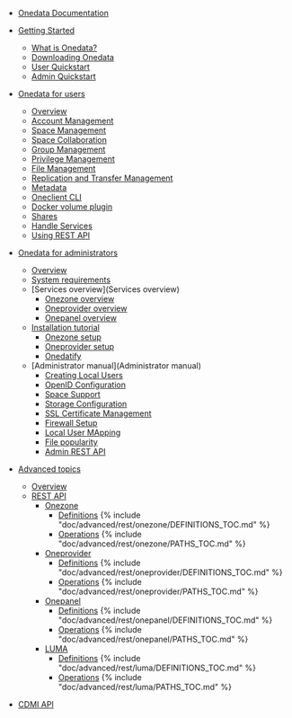 * [Onedata Documentation](INTRO.md)

* [Getting Started]()
  * [What is Onedata?](doc/getting_started/what_is_onedata.md)
  * [Downloading Onedata](doc/getting_started/downloading_onedata.md)
  * [User Quickstart](doc/getting_started/user_onedata_101.md)
  * [Admin Quickstart](doc/getting_started/admin_onedata_101.md)

* [Onedata for users]()
   * [Overview](doc/user_guide.md)
   * [Account Management](doc/using_onedata/account_management.md)
   * [Space Management](doc/using_onedata/space_management.md)
   * [Space Collaboration](doc/using_onedata/space_collaboration.md)
   * [Group Management](doc/using_onedata/group_management.md)
   * [Privilege Management](doc/using_onedata/privilege_management.md)
   * [File Management](doc/using_onedata/file_management.md)
   * [Replication and Transfer Management](doc/using_onedata/replication_management.md)
   * [Metadata](doc/using_onedata/metadata.md)
   * [Oneclient CLI](doc/using_onedata/oneclient.md)
   * [Docker volume plugin](doc/using_onedata/docker_volume_plugin.md)
   * [Shares](doc/using_onedata/shares.md)
   * [Handle Services](doc/using_onedata/handle_services.md)
   * [Using REST API](doc/using_onedata/using_onedata_from_cli.md)

* [Onedata for administrators]()
   * [Overview](doc/admin_guide.md)
   * [System requirements](doc/system_requirements.md)
   * [Services overview](Services overview)
      * [Onezone overview](doc/administering_onedata/onezone_overview.md)
      * [Oneprovider overview](doc/administering_onedata/provider_overview.md)
      * [Onepanel overview](doc/administering_onedata/onepanel_overview.md)
   * [Installation tutorial](doc/administering_onedata/deployment_tutorial.md)
      * [Onezone setup](doc/administering_onedata/onezone_tutorial.md)
      * [Oneprovider setup](doc/administering_onedata/oneprovider_tutorial.md)
      * [Onedatify](doc/administering_onedata/onedatify.md)
   * [Administrator manual](Administrator manual)
      * [Creating Local Users](doc/administering_onedata/creating_user_accounts.md)
      * [OpenID Configuration](doc/administering_onedata/openid_configuration.md)
      * [Space Support](doc/administering_onedata/provider_space_support.md)
      * [Storage Configuration](doc/administering_onedata/storage_configuration.md)
      * [SSL Certificate Management](doc/administering_onedata/ssl_certificate_management.md)
      * [Firewall Setup](doc/administering_onedata/firewall_setup.md)
      * [Local User MApping](doc/administering_onedata/luma.md)
      * [File popularity](doc/administering_onedata/file_popularity.md)
      * [Admin REST API](doc/administering_onedata/administering_onedata_from_cli.md)
* [Advanced topics](doc/advanced/README.md)
  * [Overview](doc/advanced/README.md)
  * [REST API](doc/advanced/rest/README.md)
     * [Onezone](doc/advanced/rest/onezone/overview.md)
        * [Definitions](doc/advanced/rest/onezone/definitions.md)
          {% include "doc/advanced/rest/onezone/DEFINITIONS_TOC.md" %}
        * [Operations](doc/advanced/rest/onezone/paths.md)
          {% include "doc/advanced/rest/onezone/PATHS_TOC.md" %}
     * [Oneprovider](doc/advanced/rest/oneprovider/overview.md)
        * [Definitions](doc/advanced/rest/oneprovider/definitions.md)
          {% include "doc/advanced/rest/oneprovider/DEFINITIONS_TOC.md" %}
        * [Operations](doc/advanced/rest/oneprovider/paths.md)
          {% include "doc/advanced/rest/oneprovider/PATHS_TOC.md" %}
     * [Onepanel](doc/advanced/rest/onepanel/overview.md)
        * [Definitions](doc/advanced/rest/onepanel/definitions.md)
          {% include "doc/advanced/rest/onepanel/DEFINITIONS_TOC.md" %}
        * [Operations](doc/advanced/rest/onepanel/paths.md)
          {% include "doc/advanced/rest/onepanel/PATHS_TOC.md" %}
     * [LUMA](doc/advanced/rest/luma/overview.md)
        * [Definitions](doc/advanced/rest/luma/definitions.md)
          {% include "doc/advanced/rest/luma/DEFINITIONS_TOC.md" %}
        * [Operations](doc/advanced/rest/luma/paths.md)
          {% include "doc/advanced/rest/luma/PATHS_TOC.md" %}
 * [CDMI API](doc/advanced/cdmi.md)
